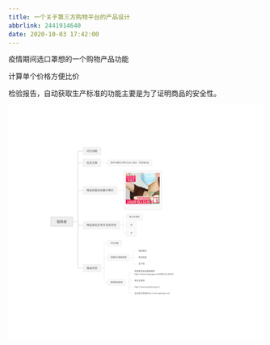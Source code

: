 ```yaml
---
title: 一个关于第三方购物平台的产品设计
abbrlink: 2441914640
date: 2020-10-03 17:42:00
---
```


疫情期间选口罩想的一个购物产品功能

<!--more-->

计算单个价格方便比价

检验报告，自动获取生产标准的功能主要是为了证明商品的安全性。

![5b8953bbefb80940794ccceba15ddcff](../../images/一个关于第三方购物平台的产品设计/5b8953bbefb80940794ccceba15ddcff.png)